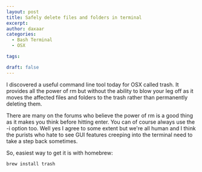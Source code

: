 ```yaml
---
layout: post
title: Safely delete files and folders in terminal
excerpt: 
author: daxaar
categories:
  - Bash Terminal
  - OSX

tags:

draft: false
---
```

I discovered a useful command line tool today for OSX called trash. It provides all the power of rm but without the ability to blow your leg off as it moves the affected files and folders to the trash rather than permanently deleting them.

There are many on the forums who believe the power of rm is a good thing as it makes you think before hitting enter. You can of course always use the -i option too. Well yes I agree to some extent but we're all human and I think the purists who hate to see GUI features creeping into the terminal need to take a step back sometimes.

So, easiest way to get it is with homebrew:

<code>brew install trash</code>
